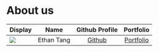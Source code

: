 # About us

Display |    Name    | Github Profile | Portfolio 
--------|:----------:|:--------------:|:---------:
![](https://via.placeholder.com/100.png?text=Photo) | Ethan Tang | [Github](https://github.com/) | [Portfolio](docs/team/johndoe.md)

